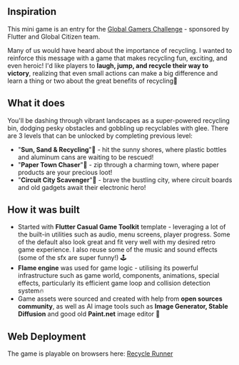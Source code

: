 ## Inspiration
This mini game is an entry for the [Global Gamers Challenge](https://flutter.dev/global-gamers) - sponsored by Flutter and Global Citizen team. 

Many of us would have heard about the importance of recycling. I wanted to reinforce this message with a game that makes recycling fun, exciting, and even heroic! I'd like players to **laugh, jump, and recycle their way to victory**, realizing that even small actions can make a big difference and learn a thing or two about the great benefits of recycling💚

## What it does
You'll be dashing through vibrant landscapes as a super-powered recycling bin, dodging pesky obstacles and gobbling up recyclables with glee. There are 3 levels that can be unlocked by completing previous level:
- "**Sun, Sand & Recycling**"🥤 - hit the sunny shores, where plastic bottles and aluminum cans are waiting to be rescued!
- "**Paper Town Chaser**"📰 -  zip through a charming town, where paper products are your precious loot!
- "**Circuit City Scavenger**"🔋 - brave the bustling city, where circuit boards and old gadgets await their electronic hero!

## How it was built
- Started with **Flutter Casual Game Toolkit** template - leveraging a lot of the built-in utilities such as audio, menu screens, player progress. Some of the default also look great and fit very well with my desired retro game experience. I also reuse some of the music and sound effects (some of the sfx are super funny!) 🕹️
- **Flame engine** was used for game logic - utilising its powerful infrastructure such as game world, components, animations, special effects, particularly its efficient game loop and collision detection system🔥
- Game assets were sourced and created with help from **open sources community**, as well as AI image tools such as **Image Generator, Stable Diffusion** and good old **Paint.net** image editor 🙏

## Web Deployment
The game is playable on browsers here: [Recycle Runner](https://anhngdo.github.io/RecycleRun.github.io/)
